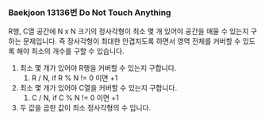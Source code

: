 ### Baekjoon 13136번 Do Not Touch Anything

R행, C열 공간에 N x N 크기의 정사각형이 최소 몇 개 있어야 공간을 매울 수 있는지 구하는 문제입니다. 즉 장사각형이 최대한 안겹치도록 하면서 영역 전체를 커버할 수 있도록 해야 최소의 개수를 구할 수 있습니다.

1. 최소 몇 개가 있어야 R행을 커버할 수 있는지 구합니다.
    1. R / N, if R % N != 0 이면 +1
2. 최소 몇 개가 있어야 C열을 커버할 수 있는지 구합니다.
    1. C / N, if C % N != 0 이면 +1
3. 두 값을 곱한 값이 최소 정사각형의 수 입니다.
